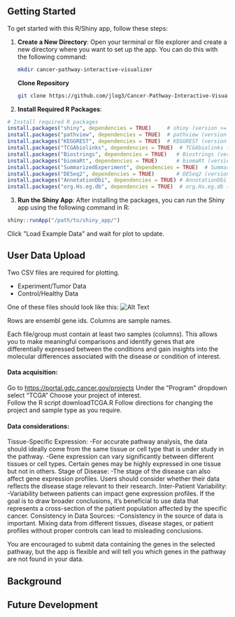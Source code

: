 ## Getting Started

To get started with this R/Shiny app, follow these steps:

1. **Create a New Directory**: Open your terminal or file explorer and create a new directory where you want to set up the app. You can do this with the following command:

   ```bash
   mkdir cancer-pathway-interactive-visualizer
   ```
   **Clone Repository**
   ```bash
   git clone https://github.com/jlog3/Cancer-Pathway-Interactive-Visualizer.git cancer-pathway-interactive-visualizer
   ```
2. **Install Required R Packages**:
```R
# Install required R packages
install.packages("shiny", dependencies = TRUE)     # shiny (version >= 1.8.0)
install.packages("pathview", dependencies = TRUE)  # pathview (version >= 1.42.0)
install.packages("KEGGREST", dependencies = TRUE)  # KEGGREST (version >= 1.42.0)
install.packages("TCGAbiolinks", dependencies = TRUE)  # TCGAbiolinks (version >= 2.30.0)
install.packages("Biostrings", dependencies = TRUE)   # Biostrings (version >= 2.70.1)
install.packages("biomaRt", dependencies = TRUE)      # biomaRt (version >= 2.58.0)
install.packages("SummarizedExperiment", dependencies = TRUE)  # SummarizedExperiment (version >= 1.32.0)
install.packages("DESeq2", dependencies = TRUE)       # DESeq2 (version >= 1.42.0)
install.packages("AnnotationDbi", dependencies = TRUE) # AnnotationDbi (version >= 1.64.1)
install.packages("org.Hs.eg.db", dependencies = TRUE)  # org.Hs.eg.db (version >= 3.18.0)
```

3. **Run the Shiny App**:
After installing the packages, you can run the Shiny app using the following command in R:
```R
shiny::runApp("/path/to/shiny_app/")
```
Click "Load Example Data" and wait for plot to update. 


## User Data Upload
Two CSV files are required for plotting. 

- Experiment/Tumor Data
- Control/Healthy Data

One of these files should look like this:
![Alt Text](Image_URL)

Rows are ensembl gene ids. 
Columns are sample names.

Each file/group must contain at least two samples (columns). 
This allows you to make meaningful comparisons and identify genes that are differentially expressed between the conditions and gain insights into the molecular differences associated with the disease or condition of interest.

#### Data acquisition:
Go to https://portal.gdc.cancer.gov/projects
Under the “Program” dropdown select “TCGA”
Choose your project of interest.  
Follow the R script  downloadTCGA.R
Follow directions for changing the project and sample type as you require. 

#### Data considerations: 
Tissue-Specific Expression:
-For accurate pathway analysis, the data should ideally come from the same tissue or cell type that is under study in the pathway.
-Gene expression can vary significantly between different tissues or cell types. Certain genes may be highly expressed in one tissue but not in others.
Stage of Disease:
-The stage of the disease can also affect gene expression profiles. Users should consider whether their data reflects the disease stage relevant to their research.
Inter-Patient Variability:
-Variability between patients can impact gene expression profiles. If the goal is to draw broader conclusions, it’s beneficial to use data that represents a cross-section of the patient population affected by the specific cancer.
Consistency in Data Sources:
-Consistency in the source of data is important. Mixing data from different tissues, disease stages, or patient profiles without proper controls can lead to misleading conclusions.

You are encouraged to submit data containing the genes in the selected pathway, but the app is flexible and will tell you which genes in the pathway are not found in your data.


## Background

## Future Development
